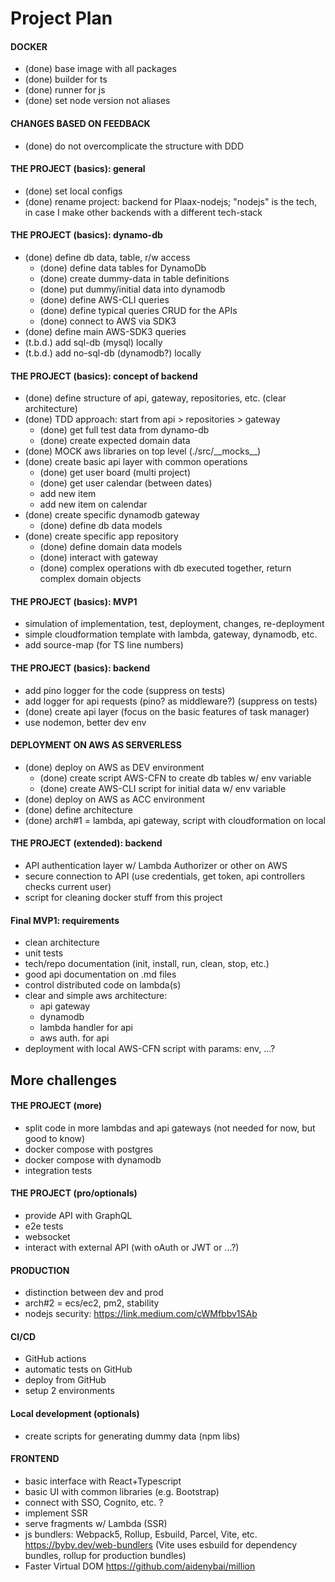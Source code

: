 # Project Plan

#### DOCKER
- (done) base image with all packages
- (done) builder for ts
- (done) runner for js
- (done) set node version not aliases

#### CHANGES BASED ON FEEDBACK
- (done) do not overcomplicate the structure with DDD

#### THE PROJECT (basics): general
- (done) set local configs
- (done) rename project: backend for Plaax-nodejs; "nodejs" is the tech, 
         in case I make other backends with a different tech-stack

#### THE PROJECT (basics): dynamo-db
- (done) define db data, table, r/w access
  - (done) define data tables for DynamoDb
  - (done) create dummy-data in table definitions
  - (done) put dummy/initial data into dynamodb
  - (done) define AWS-CLI queries
  - (done) define typical queries CRUD for the APIs
  - (done) connect to AWS via SDK3
- (done) define main AWS-SDK3 queries
- (t.b.d.) add sql-db (mysql) locally
- (t.b.d.) add no-sql-db (dynamodb?) locally

#### THE PROJECT (basics): concept of backend
- (done) define structure of api, gateway, repositories, etc. (clear architecture)
- (done) TDD approach: start from api > repositories > gateway
  - (done) get full test data from dynamo-db
  - (done) create expected domain data
- (done) MOCK aws libraries on top level (./src/_\_mocks__)
- (done) create basic api layer with common operations
  - (done) get user board (multi project)
  - (done) get user calendar (between dates)
  - add new item
  - add new item on calendar
- (done) create specific dynamodb gateway
  - (done) define db data models
- (done) create specific app repository
  - (done) define domain data models
  - (done) interact with gateway
  - (done) complex operations with db executed together, return complex domain objects

#### THE PROJECT (basics): MVP1
- simulation of implementation, test, deployment, changes, re-deployment
- simple cloudformation template with lambda, gateway, dynamodb, etc.
- add source-map (for TS line numbers)

#### THE PROJECT (basics): backend
- add pino logger for the code (suppress on tests)
- add logger for api requests (pino? as middleware?) (suppress on tests)
- (done) create api layer (focus on the basic features of task manager)
- use nodemon, better dev env

#### DEPLOYMENT ON AWS AS SERVERLESS
- (done) deploy on AWS as DEV environment
  - (done) create script AWS-CFN to create db tables w/ env variable
  - (done) create AWS-CLI script for initial data w/ env variable
- (done) deploy on AWS as ACC environment
- (done) define architecture
- (done) arch#1 = lambda, api gateway, script with cloudformation on local

#### THE PROJECT (extended): backend
- API authentication layer w/ Lambda Authorizer or other on AWS
- secure connection to API (use credentials, get token, api controllers checks current user)
- script for cleaning docker stuff from this project

#### Final MVP1: requirements
- clean architecture
- unit tests
- tech/repo documentation (init, install, run, clean, stop, etc.)
- good api documentation on .md files
- control distributed code on lambda(s)
- clear and simple aws architecture:
  - api gateway
  - dynamodb
  - lambda handler for api
  - aws auth. for api
- deployment with local AWS-CFN script with params: env, ...?



## More challenges

#### THE PROJECT (more)
- split code in more lambdas and api gateways (not needed for now, but good to know)
- docker compose with postgres
- docker compose with dynamodb
- integration tests

#### THE PROJECT (pro/optionals)
- provide API with GraphQL
- e2e tests
- websocket
- interact with external API (with oAuth or JWT or ...?)

#### PRODUCTION
- distinction between dev and prod
- arch#2 = ecs/ec2, pm2, stability
- nodejs security: https://link.medium.com/cWMfbbv1SAb

#### CI/CD
- GitHub actions
- automatic tests on GitHub
- deploy from GitHub
- setup 2 environments

#### Local development (optionals)
- create scripts for generating dummy data (npm libs)

#### FRONTEND
- basic interface with React+Typescript
- basic UI with common libraries (e.g. Bootstrap)
- connect with SSO, Cognito, etc. ?
- implement SSR
- serve fragments w/ Lambda (SSR)
- js bundlers: Webpack5, Rollup, Esbuild, Parcel, Vite, etc. https://byby.dev/web-bundlers
  (Vite uses esbuild for dependency bundles, rollup for production bundles)
- Faster Virtual DOM https://github.com/aidenybai/million
